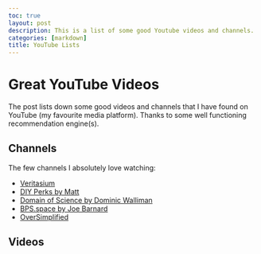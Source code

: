 ```yaml
---
toc: true
layout: post
description: This is a list of some good Youtube videos and channels.
categories: [markdown]
title: YouTube Lists
---
```

# Great YouTube Videos

The post lists down some good videos and channels that I have found on YouTube (my favourite media platform). Thanks to some well functioning recommendation engine(s).

## Channels
The few channels I absolutely love watching:

- [Veritasium](https://www.youtube.com/c/veritasium)
- [DIY Perks by Matt](https://www.youtube.com/c/DIYPerks)
- [Domain of Science by Dominic Walliman](https://www.youtube.com/c/DomainofScience)
- [BPS.space by Joe Barnard](https://www.youtube.com/c/BPSspace)
- [OverSimplified](https://www.youtube.com/c/OverSimplified)

## Videos
